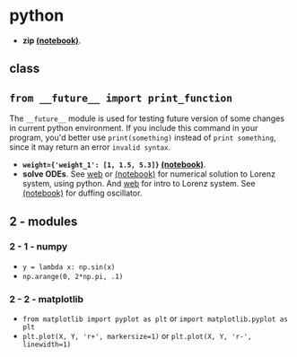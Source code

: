 # python
+ **zip [(notebook)](https://github.com/suzyi/python/blob/master/notebook/zip.ipynb)**.
## class
## `from __future__ import print_function`
The `__future__` module is used for testing future version of some changes in current python environment.
If you include this command in your program, you'd better use `print(something)` instead of `print something`, since it may return an error `invalid syntax`.
+ **`weight={'weight_1': [1, 1.5, 5.3]}` [(notebook)](https://github.com/suzyi/python/blob/master/notebook/weight%3D%7B.ipynb)**.
+ **solve ODEs**. See [web](http://old.sebug.net/paper/books/scipydoc/scipy_intro.html#id5) or [(notebook)](https://github.com/suzyi/python/blob/master/notebook/Lorenz.ipynb) for numerical solution to Lorenz system, using python. And [web](http://bzhang.lamost.org/website/archives/lorenz_attactor) for intro to Lorenz system. See [(notebook)](https://github.com/suzyi/python/blob/master/notebook/duffing.ipynb) for duffing oscillator.
## 2 - modules
### 2 - 1 - numpy
+ `y = lambda x: np.sin(x)`
+ `np.arange(0, 2*np.pi, .1)`
### 2 - 2 - matplotlib
+ `from matplotlib import pyplot as plt` or `import matplotlib.pyplot as plt`
+ `plt.plot(X, Y, 'r+', markersize=1)` or `plt.plot(X, Y, 'r-', linewidth=1)`
